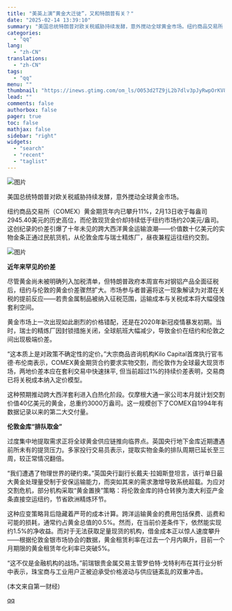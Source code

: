 ```yaml
---
title: "美英上演“黄金大迁徙”，又和特朗普有关？"
date: "2025-02-14 13:39:10"
summary: "美国总统特朗普对欧关税威胁持续发酵，意外搅动全球黄金市场。纽约商品交易所（COMEX）黄金期货年内已..."
categories:
  - "qq"
lang:
  - "zh-CN"
translations:
  - "zh-CN"
tags:
  - "qq"
menu: ""
thumbnail: "https://inews.gtimg.com/om_ls/O053d2TZ9jL2b7dlv3pJyRwpOrKV8iDBqrVc_2_T5plgAAA_640360/0"
lead: ""
comments: false
authorbox: false
pager: true
toc: false
mathjax: false
sidebar: "right"
widgets:
  - "search"
  - "recent"
  - "taglist"
---
```


![图片](https://inews.gtimg.com/om_bt/OcFWKvLWcZd6sik5RjZV46Cf4ihr7siMOwDy-_sgtt-0QAA/641)

美国总统特朗普对欧关税威胁持续发酵，意外搅动全球黄金市场。

纽约商品交易所（COMEX）黄金期货年内已攀升11%，2月13日收于每盎司2945.40美元的历史高位，而伦敦现货金价却持续低于纽约市场约20美元/盎司。这创纪录的价差引爆了十年未见的跨大西洋黄金运输浪潮——价值数十亿美元的实物金条正通过民航货机，从伦敦金库与瑞士精炼厂，昼夜兼程运往纽约交割。

![图片](https://inews.gtimg.com/om_bt/OuugDx3E4qUU4GDflrxnY4mgHWms8goat3LNeN3qPmMLwAA/641)

**近年来罕见的价差**

尽管黄金尚未被明确列入加税清单，但特朗普政府本周宣布对钢铝产品全面征税后，纽约与伦敦的黄金价差骤然扩大。市场参与者普遍将这一现象解读为对潜在关税的提前反应——若贵金属制品被纳入征税范围，运输成本与关税成本将大幅侵蚀套利空间。

黄金市场上一次出现如此剧烈的价格错配，还是在2020年新冠疫情暴发初期。当时，瑞士的精炼厂因封锁措施关闭，全球航班大幅减少，导致金价在纽约和伦敦之间出现极端价差。

“这本质上是对政策不确定性的定价。”大宗商品咨询机构Kilo Capital首席执行官韦德·布伦南表示，COMEX黄金期货合约要求实物交割，而伦敦作为全球最大现货市场，两地价差本应在套利交易中快速抹平, 但当前超过1%的持续价差表明，交易商已将关税成本纳入定价模型。

这种预期推动跨大西洋套利进入白热化阶段。仅摩根大通一家公司本月就计划交割价值40亿美元的黄金，总重约3000万盎司。这一规模创下了COMEX自1994年有数据记录以来的第二大交付量。

**伦敦金库“排队取金”**

过度集中地提取需求正将全球黄金供应链推向临界点。英国央行地下金库近期遭遇前所未有的提货压力。多家投行交易员表示，提取实物金条的排队周期已延长至三周，较正常情况翻倍。

“我们遭遇了物理世界的硬约束。”英国央行副行长戴夫·拉姆斯登坦言，该行单日最大黄金处理量受制于安保运输能力，而突如其来的需求激增导致系统超载。为应对交割危机，部分机构采取“黄金置换”策略：将伦敦金库的持仓转换为澳大利亚产金条直接空运纽约，节省欧洲精炼环节。

这种应变策略背后隐藏着严苛的成本计算。跨洋运输黄金的费用包括保费、运费和可能的损耗，通常约占黄金总值的0.5%。然而，在当前价差条件下，依然能实现约1.5%的净收益。而对于无法获取足量现货的机构，借金成本正以惊人速度攀升——根据伦敦金银市场协会的数据，黄金租赁利率在过去一个月内飙升，目前一个月期限的黄金租赁年化利率已突破5%。

“这不仅是金融机构的战场。”前瑞银贵金属交易主管罗伯特·戈特利布在其行业分析中表示，珠宝商与工业用户正被迫承受价格波动与供应链紊乱的双重冲击。

(本文来自第一财经)

[qq](https://new.qq.com/rain/a/20250214A04F1T00)
